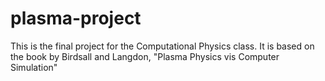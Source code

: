 # plasma-project
This is the final project for the Computational Physics class. It is based on the book by Birdsall and Langdon, "Plasma Physics vis Computer Simulation"
